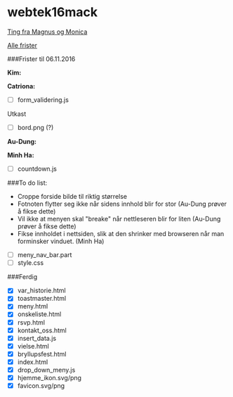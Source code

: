 # webtek16mack

[Ting fra Magnus og Monica](https://drive.google.com/drive/folders/0B9KfZs4uc66VS0t3eHZDT1Q2ZnM)

[Alle frister](https://docs.google.com/document/d/1bsnCHb3Hz70xM54buKW69KkVUNSBvf2dBQgLB12PSGI/edit?usp=sharing)

###Frister til 06.11.2016

**Kim:**

**Catriona:**
- [ ] form_validering.js

Utkast
- [ ] bord.png (?)

**Au-Dung:**


**Minh Ha:**
- [ ] countdown.js

###To do list:
- Croppe forside bilde til riktig størrelse
- Fotnoten flytter seg ikke når sidens innhold blir for stor (Au-Dung prøver å fikse dette)
- Vil ikke at menyen skal "breake" når nettleseren blir for liten (Au-Dung prøver å fikse dette)
- Fikse innholdet i nettsiden, slik at den shrinker med browseren når man forminsker vinduet. (Minh Ha)
- [ ] meny_nav_bar.part
- [ ] style.css

###Ferdig
- [x] var_historie.html
- [x] toastmaster.html
- [x] meny.html
- [x] onskeliste.html
- [x] rsvp.html
- [x] kontakt_oss.html
- [x] insert_data.js
- [x] vielse.html
- [x] bryllupsfest.html
- [x] index.html
- [x] drop_down_meny.js
- [x] hjemme_ikon.svg/png
- [x] favicon.svg/png
